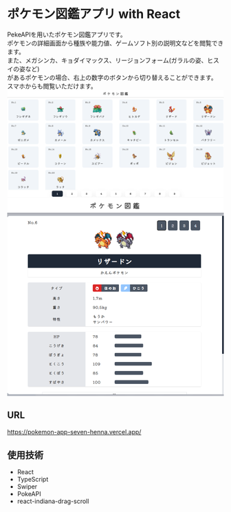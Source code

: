 # ポケモン図鑑アプリ with React
PekeAPIを用いたポケモン図鑑アプリです。<br>
ポケモンの詳細画面から種族や能力値、ゲームソフト別の説明文などを閲覧できます。<br>
また、メガシンカ、キョダイマックス、リージョンフォーム(ガラルの姿、ヒスイの姿など)<br>
があるポケモンの場合、右上の数字のボタンから切り替えることができます。<br>
スマホからも閲覧いただけます。<br>
![イメージ画像 1](appImage/appImage1.png)
![イメージ画像 2](appImage/appImage2.png)

## URL
https://pokemon-app-seven-henna.vercel.app/

## 使用技術
- React
- TypeScript
- Swiper
- PokeAPI
- react-indiana-drag-scroll
